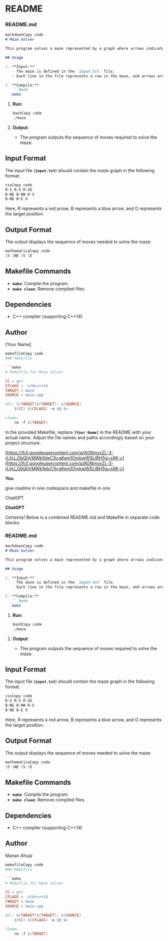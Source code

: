 # README

### **README.md**

```markdown
markdownCopy code
# Maze Solver

This program solves a maze represented by a graph where arrows indicate movements. It uses a modified depth-first search algorithm to find a path from the starting position to the target position.

## Usage

1. **Input:**
   - The maze is defined in the `input.txt` file.
   - Each line in the file represents a row in the maze, and arrows are separated by spaces.

2. **Compile:**
   ```bash
   make

```

1. **Run:**
    
    ```bash
    bashCopy code
    ./maze
    
    ```
    
2. **Output:**
    - The program outputs the sequence of moves required to solve the maze.

## **Input Format**

The input file (**`input.txt`**) should contain the maze graph in the following format:

```css
cssCopy code
R-S R-S R-SE
B-NE B-NW R-S
B-NE B-E O

```

Here, R represents a red arrow, B represents a blue arrow, and O represents the target position.

## **Output Format**

The output displays the sequence of moves needed to solve the maze:

```mathematica
mathematicaCopy code
1S 1NE 2S 1E

```

## **Makefile Commands**

- **`make`**: Compile the program.
- **`make clean`**: Remove compiled files.

## **Dependencies**

- C++ compiler (supporting C++14)

## **Author**

[Your Name]

```makefile
makefileCopy code
### Makefile

```make
# Makefile for Maze Solver

CC = g++
CFLAGS = -std=c++14
TARGET = maze
SOURCE = main.cpp

all: $(TARGET)$(TARGET): $(SOURCE)
	$(CC) $(CFLAGS) -o $@ $<

clean:
	rm -f $(TARGET)

```

In the provided Makefile, replace **`[Your Name]`** in the README with your actual name. Adjust the file names and paths accordingly based on your project structure.

[https://lh3.googleusercontent.com/a/AGNmyxZL-3-rLhU_ObQhVMWk9dxCXcgKem1OmkwWSLtBH5g=s96-c](https://lh3.googleusercontent.com/a/AGNmyxZL-3-rLhU_ObQhVMWk9dxCXcgKem1OmkwWSLtBH5g=s96-c)

**You**

give readme in one codespace and makefile in one

ChatGPT

**ChatGPT**

Certainly! Below is a combined README.md and Makefile in separate code blocks:

### **README.md**

```markdown
markdownCopy code
# Maze Solver

This program solves a maze represented by a graph where arrows indicate movements. It uses a modified depth-first search algorithm to find a path from the starting position to the target position.

## Usage

1. **Input:**
   - The maze is defined in the `input.txt` file.
   - Each line in the file represents a row in the maze, and arrows are separated by spaces.

2. **Compile:**
   ```bash
   make

```

1. **Run:**
    
    ```bash
    bashCopy code
    ./maze
    
    ```
    
2. **Output:**
    - The program outputs the sequence of moves required to solve the maze.

## **Input Format**

The input file (**`input.txt`**) should contain the maze graph in the following format:

```css
cssCopy code
R-S R-S R-SE
B-NE B-NW R-S
B-NE B-E O

```

Here, R represents a red arrow, B represents a blue arrow, and O represents the target position.

## **Output Format**

The output displays the sequence of moves needed to solve the maze:

```mathematica
mathematicaCopy code
1S 1NE 2S 1E

```

## **Makefile Commands**

- **`make`**: Compile the program.
- **`make clean`**: Remove compiled files.

## **Dependencies**

- C++ compiler (supporting C++14)

## **Author**

Manan Ahuja

```makefile
makefileCopy code
### Makefile

```make
# Makefile for Maze Solver

CC = g++
CFLAGS = -std=c++14
TARGET = maze
SOURCE = main.cpp

all: $(TARGET)$(TARGET): $(SOURCE)
	$(CC) $(CFLAGS) -o $@ $<

clean:
	rm -f $(TARGET)

```